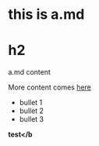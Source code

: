 # this is a.md

# h2

a.md content


More content comes [here](test)

- bullet 1
- bullet 2
- bullet 3

<b>test</b
>
